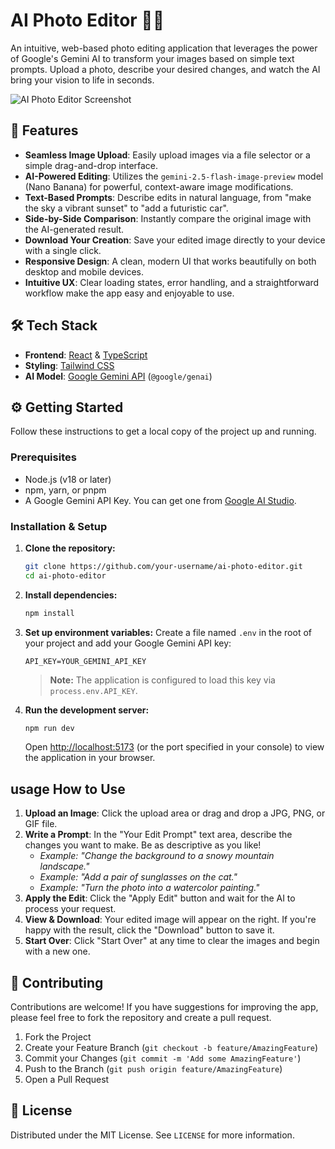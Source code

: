 # AI Photo Editor 📸✨

An intuitive, web-based photo editing application that leverages the power of Google's Gemini AI to transform your images based on simple text prompts. Upload a photo, describe your desired changes, and watch the AI bring your vision to life in seconds.

![AI Photo Editor Screenshot](https://storage.googleapis.com/aistudio-hosting/project-images/2e6242c7-2c94-44b2-a4f6-829d5926593a/screenshot.png)

## 🚀 Features

-   **Seamless Image Upload**: Easily upload images via a file selector or a simple drag-and-drop interface.
-   **AI-Powered Editing**: Utilizes the `gemini-2.5-flash-image-preview` model (Nano Banana) for powerful, context-aware image modifications.
-   **Text-Based Prompts**: Describe edits in natural language, from "make the sky a vibrant sunset" to "add a futuristic car".
-   **Side-by-Side Comparison**: Instantly compare the original image with the AI-generated result.
-   **Download Your Creation**: Save your edited image directly to your device with a single click.
-   **Responsive Design**: A clean, modern UI that works beautifully on both desktop and mobile devices.
-   **Intuitive UX**: Clear loading states, error handling, and a straightforward workflow make the app easy and enjoyable to use.

## 🛠️ Tech Stack

-   **Frontend**: [React](https://reactjs.org/) & [TypeScript](https://www.typescriptlang.org/)
-   **Styling**: [Tailwind CSS](https://tailwindcss.com/)
-   **AI Model**: [Google Gemini API](https://ai.google.dev/) (`@google/genai`)

## ⚙️ Getting Started

Follow these instructions to get a local copy of the project up and running.

### Prerequisites

-   Node.js (v18 or later)
-   npm, yarn, or pnpm
-   A Google Gemini API Key. You can get one from [Google AI Studio](https://aistudio.google.com/app/apikey).

### Installation & Setup

1.  **Clone the repository:**
    ```bash
    git clone https://github.com/your-username/ai-photo-editor.git
    cd ai-photo-editor
    ```

2.  **Install dependencies:**
    ```bash
    npm install
    ```

3.  **Set up environment variables:**
    Create a file named `.env` in the root of your project and add your Google Gemini API key:
    ```
    API_KEY=YOUR_GEMINI_API_KEY
    ```
    > **Note:** The application is configured to load this key via `process.env.API_KEY`.

4.  **Run the development server:**
    ```bash
    npm run dev
    ```
    Open [http://localhost:5173](http://localhost:5173) (or the port specified in your console) to view the application in your browser.

##  usage How to Use

1.  **Upload an Image**: Click the upload area or drag and drop a JPG, PNG, or GIF file.
2.  **Write a Prompt**: In the "Your Edit Prompt" text area, describe the changes you want to make. Be as descriptive as you like!
    -   *Example: "Change the background to a snowy mountain landscape."*
    -   *Example: "Add a pair of sunglasses on the cat."*
    -   *Example: "Turn the photo into a watercolor painting."*
3.  **Apply the Edit**: Click the "Apply Edit" button and wait for the AI to process your request.
4.  **View & Download**: Your edited image will appear on the right. If you're happy with the result, click the "Download" button to save it.
5.  **Start Over**: Click "Start Over" at any time to clear the images and begin with a new one.

## 🤝 Contributing

Contributions are welcome! If you have suggestions for improving the app, please feel free to fork the repository and create a pull request.

1.  Fork the Project
2.  Create your Feature Branch (`git checkout -b feature/AmazingFeature`)
3.  Commit your Changes (`git commit -m 'Add some AmazingFeature'`)
4.  Push to the Branch (`git push origin feature/AmazingFeature`)
5.  Open a Pull Request

## 📄 License

Distributed under the MIT License. See `LICENSE` for more information.
